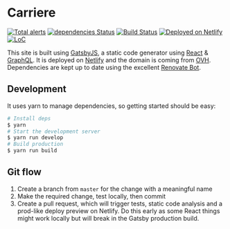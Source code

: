 # Carriere

[![Total alerts](https://img.shields.io/lgtm/alerts/g/browniebroke/carriere-web.svg?logo=lgtm&logoWidth=18)](https://lgtm.com/projects/g/browniebroke/carriere-web/alerts/)
[![dependencies Status](https://david-dm.org/browniebroke/carriere-web/status.svg)](https://david-dm.org/browniebroke/carriere-web)
[![Build Status](https://travis-ci.com/browniebroke/carriere-web.svg?branch=master)](https://travis-ci.com/browniebroke/carriere-web)
<a href="https://www.netlify.com"><img src="https://img.shields.io/badge/deployed-netlify-00c7b7.svg" alt="Deployed on Netlify"/></a>
[![LoC](https://tokei.rs/b1/github/browniebroke/carriere-web)](https://github.com/browniebroke/carriere-web)


This site is built using [GatsbyJS](https://www.gatsbyjs.org/), a static code generator using [React](https://reactjs.org/) & [GraphQL](https://graphql.org/). It is deployed on [Netlify](https://www.netlify.com/) and the domain is coming from [OVH](https://www.ovh.co.uk/). Dependencies are kept up to date using the excellent [Renovate Bot](https://renovatebot.com/).

## Development 

It uses yarn to manage dependencies, so getting started should be easy:

```bash
# Install deps
$ yarn
# Start the development server
$ yarn run develop
# Build production
$ yarn run build
```

## Git flow

1. Create a branch from `master` for the change with a meaningful name
2. Make the required change, test locally, then commit
3. Create a pull request, which will trigger tests, static code analysis and a prod-like deploy preview on Netlify. Do this early as some React things might work locally but will break in the Gatsby production build.
